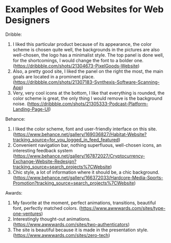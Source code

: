 # Examples of Good Websites for Web Designers
Dribble:

1. I liked this particular product because of its appearance, the color scheme is chosen quite well, the backgrounds in the pictures are also well-chosen, the logo has a minimalist style. The top panel is done well, for the shortcomings, I would change the font to a bolder one. (https://dribbble.com/shots/21304673-PixelGoods-Website)
2. Also, a pretty good site, I liked the panel on the right the most, the main goals are located in a prominent place. (https://dribbble.com/shots/21307183-Synthexis-Software-Scanning-App)
3. Very, very cool icons at the bottom, I like that everything is rounded, the color scheme is great, the only thing I would remove is the background noise. (https://dribbble.com/shots/21305333-Podcast-Platform-Landing-Page-UI)

Behance:
1. I liked the color scheme, font and user-friendly interface on this site. (https://www.behance.net/gallery/169036827/Habitat-Website?tracking_source=for_you_logged_in_feed_featured)
2. Convenient navigation bar, nothing superfluous, well-chosen icons, an interesting feedback system (https://www.behance.net/gallery/167872027/Cryptocurrency-Exchange-Website-Redesign?tracking_source=search_projects%7CWebsite)
3. Chic style, a lot of information where it should be, a chic background. (https://www.behance.net/gallery/166372033/Hardcore-Media-Sports-Promotion?tracking_source=search_projects%7CWebsite)

Awards:
1. My favorite at the moment, perfect animations, transitions, beautiful font, perfectly matched colors. (https://www.awwwards.com/sites/type-one-ventures)
2. Interestingly thought-out animations. (https://www.awwwards.com/sites/two-authenticators)
3. The site is beautiful because it is made in the presentation style. (https://www.awwwards.com/sites/zero-tech)
